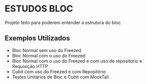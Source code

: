 # ESTUDOS BLOC
Projeto feito para poderem entender a estrutura do bloc

## Exemplos Utilizados
 - Bloc Normal sem uso do Freezed
 - Bloc Normal com o uso do Freezed
 - Bloc Normal com o uso do Freezed e com uso de repositorio e Requisição HTTP
 - Cubit com uso do Freezed e com Repositório
 - Testes Unitários de Bloc e Cubit com MockTail